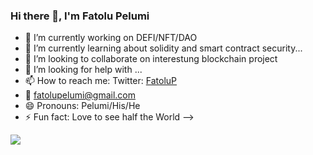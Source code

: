 ### Hi there 👋, I'm Fatolu Pelumi

- 🔭 I’m currently working on DEFI/NFT/DAO
- 🌱 I’m currently learning about solidity and smart contract security...
- 👯 I’m looking to collaborate on interestung blockchain project
- 🤔 I’m looking for help with ...
- 📫 How to reach me: Twitter: [FatoluP](https://mobile.twitter.com/FatoluP)
- 📩 fatolupelumi@gmail.com
- 😄 Pronouns: Pelumi/His/He
- ⚡ Fun fact: Love to see half the World
-->
<img src="https://github-readme-stats.vercel.app/api?username=Pelumi527&&show_icons=true&title_color=ffffff&icon_color=bb2acf&text_color=daf7dc&bg_color=151515">

